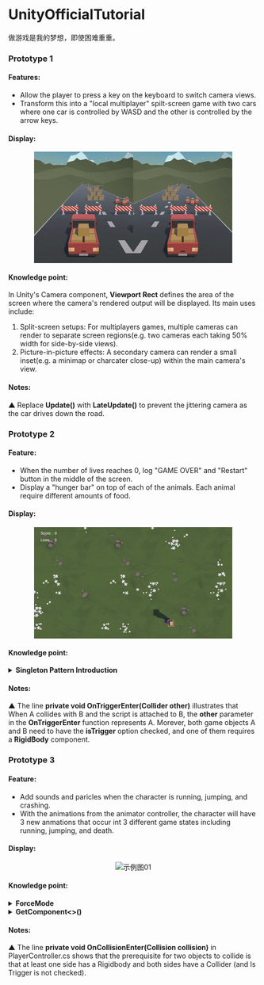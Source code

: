 # UnityOfficialTutorial
做游戏是我的梦想，即使困难重重。

### Prototype 1

#### Features: 
- Allow the player to press a key on the keyboard to switch camera views.
- Transform this into a "local multiplayer" spilt-screen game with two cars where one car is controlled by WASD and the other is controlled by the arrow keys.

#### Display:
<div style="display: flex; justify-content: center; align-items: center">
<img src="media/Prototype_1.gif" alt="示例图01">
</div>

#### Knowledge point:
In Unity's Camera component, <b>Viewport Rect</b> defines the area of the screen where the camera's rendered output will be displayed.
Its main uses include:
1. Split-screen setups: For multiplayers games, multiple cameras can render to separate screen regions(e.g. two cameras each taking 50% width for side-by-side views).
2. Picture-in-picture effects: A secondary camera can render a small inset(e.g. a minimap or charcater close-up) within the main camera's view.
#### Notes:
▲ Replace <b>Update()</b> with <b>LateUpdate()</b> to prevent the jittering camera as the car drives down the road.

### Prototype 2

#### Feature:
- When the number of lives reaches 0, log "GAME OVER" and "Restart" button in the middle of the screen.
- Display a "hunger bar" on top of each of the animals. Each animal require different amounts of food.

#### Display:
<div style="display: flex; justify-content: center; align-items: center">
<img src="media/Prototype_2.gif" alt="示例图01">
</div>

#### Knowledge point:
<details>
<summary><b>Singleton Pattern Introduction</b></summary>

The line <b>public static GameManager Instance;</b> in GameManager.cs &nbsp;is a common implementation of the <b>Singleton Pattern（单例模式）</b> in game development.

The Singleton Pattern is a design patter that ensures a class has only one instance throughout the entire application and provides a global access point to that instance.

In games, certain core manager classes(like GameManager, UI Manager, AudioManager) need to be accessible globally and should have only one instance to prevent state conflicts.

<b>Props:</b>
- Global access point makes it easy to call from anywhere.
- Ensures onlu one instance exists, preventing state conflicts.

<b>Cons:</b>
- Overuse can lead to high code coupling（耦合）
- May hide dependencies between classes
- Can make unit testing more difficult
</details>

#### Notes:
▲ The line <b>private void OnTriggerEnter(Collider other)</b> illustrates that When A collides with B and the script is attached to B, the <b>other</b> parameter in the <b>OnTriggerEnter</b> function represents A. Morever, both game objects A and B need to have the <b>isTrigger</b> option checked, and one of them requires a <b>RigidBody</b> component.

### Prototype 3

#### Feature:
- Add sounds and paricles when the character is running, jumping, and crashing.
- With the animations from the animator controller, the character will have 3 new anmations that occur int 3 different game states including running, jumping, and death.

#### Display:
<div style="display: flex; justify-content: center; align-items: center">
<img src="media/Prototype_3.gif" alt="示例图01">
</div>

#### Knowledge point:
<details>
<summary><b>ForceMode</b></summary>
ForceMode is an <b>enum</b> in Unity that determines how force is applied to a <b>RigidBody</b> via the <b>AddForce()</b> method. The 4 Types of ForceMode:

<b>1. ForceMode.Force (Default)</b>
Applies a continuous force. Best for simulating sustained forces like thrusters, wind, or custom gravity.

<b>2. ForceMode.Impluse</b>
Applies an instantaneous impulse. Best for simulating sudden impacts like jumps, collisions, or bullet hits.

<b>3. ForceMode.VelocityChange</b>
Directly modifies velocity. Best for precise velocity control, such as teleport-like movement or forced knockback.

<b>4. ForceMode.Acceleration</b>
Applies continuous acceleration. Best for simulating mass-agnostic acceleration, like spaceship thrust in zero-gravity.

</details>

<details>
<summary><b>GetComponent<>()</b></summary>

All components attached to a GameObject are stored in a tightly packed, linear array within the native(C++) memory managed by the Unity engine.<i>[The core part of the Unity engine is written in C++, which directly manages the computer's "native memory"].</i>

a navie <b>GetComponent<>()</b> operation would work like searching Array.This native approach has a time complexity of <b>O(n)</b>.

Unity does not use the naive approach for every call. It employs optimizations. leading to two primary execution paths:
1. The Fast Path: the engine knows the typical location or has a precomputed lookup key (like a hash) for these critcial components. This allows it to find them in near-constant time, <b>O(1)</b>, bypassing the need for a full array iteration（迭代）.
2. The Slow Path: It resembles the linear iteration process described above. However, Unity applies optimizations: 
- <b>Type Caching: </b>After the first successful <b>GetComponent<<none>MyCustomScript>() </b> call, the engine may cache the reference to that component type on that specific GameObject. Subsequent calls for the same type can then be served from the cache, making them much faster.<i>[Like Cache ?]</i>

- <b>Important Note:</b> This cache is per-type, not per-variable. Calling <b>GetComponent<<none>MyCustomScript>() </b>from two different scripts will likely hit the cache on the second call.
</details>

#### Notes:

▲ The line <b>private void OnCollisionEnter(Collision collision)</b> in PlayerController.cs shows that the prerequisite for two objects to collide is that at least one side has a Rigidbody and both sides have a Collider (and Is Trigger is not checked). 